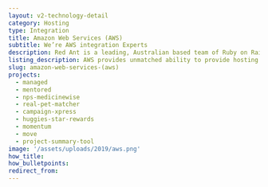 ```yaml
---
layout: v2-technology-detail
category: Hosting
type: Integration
title: Amazon Web Services (AWS)
subtitle: We’re AWS integration Experts
description: Red Ant is a leading, Australian based team of Ruby on Rails Developers. We’ve worked with hundreds of companies and startups integrate their apps with AWS.
listing_description: AWS provides unmatched ability to provide hosting services for high performing, data-driven websites at a low cost. AWS allows for the development of sophisticated apps that can easily meet the demands of high traffic. When incorporated with Kubernetes container orchestration you have enormously flexibility to dial up and down hosting services depending up demand to the site. Resulting in a reliable high performance hosting at a lower cost. Red Ant can design the optimum hosting application for your website along with the deployment and continuous management to ensure reliable performance regardless of demand spikes.
slug: amazon-web-services-(aws)
projects:
  - managed
  - mentored
  - nps-medicinewise
  - real-pet-matcher
  - campaign-xpress
  - huggies-star-rewards
  - momentum
  - move
  - project-summary-tool
image: '/assets/uploads/2019/aws.png'
how_title:
how_bulletpoints:
redirect_from:
---
```

